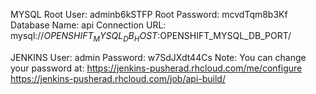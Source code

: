
MYSQL
   Root User: adminb6kSTFP
   Root Password: mcvdTqm8b3Kf
   Database Name: api
Connection URL: mysql://$OPENSHIFT_MYSQL_DB_HOST:$OPENSHIFT_MYSQL_DB_PORT/

JENKINS
   User: admin
   Password: w7SdJXdt44Cs
Note:  You can change your password at: https://jenkins-pusherad.rhcloud.com/me/configure
https://jenkins-pusherad.rhcloud.com/job/api-build/





